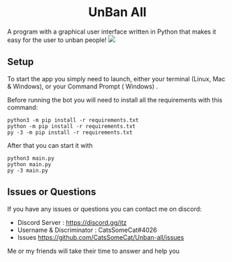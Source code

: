 <h1 align="center">UnBan All</h1>
A program with a graphical user interface written in Python that makes it easy for the user to unban people!
<img src="https://cdn.discordapp.com/attachments/617018815771050020/1079388356665938010/image.png">

## Setup

To start the app you simply need to launch, either your terminal (Linux, Mac & Windows), or your Command Prompt (
Windows)
.

Before running the bot you will need to install all the requirements with this command:

```
python3 -m pip install -r requirements.txt
python -m pip install -r requirements.txt
py -3 -m pip install -r requirements.txt
```

After that you can start it with

```
python3 main.py
python main.py
py -3 main.py
```

## Issues or Questions

If you have any issues or questions you can contact me on discord:

* Discord Server : https://discord.gg/itz
* Username & Discriminator : CatsSomeCat#4026
* Issues https://github.com/CatsSomeCat/Unban-all/issues

Me or my friends will take their time to answer and help you
